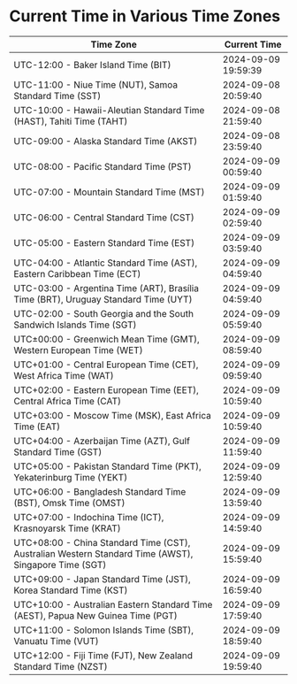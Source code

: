 # Current Time in Various Time Zones

| Time Zone | Current Time |
|-----------|--------------|
| UTC-12:00 - Baker Island Time (BIT) | 2024-09-09 19:59:39 |
| UTC-11:00 - Niue Time (NUT), Samoa Standard Time (SST) | 2024-09-08 20:59:40 |
| UTC-10:00 - Hawaii-Aleutian Standard Time (HAST), Tahiti Time (TAHT) | 2024-09-08 21:59:40 |
| UTC-09:00 - Alaska Standard Time (AKST) | 2024-09-08 23:59:40 |
| UTC-08:00 - Pacific Standard Time (PST) | 2024-09-09 00:59:40 |
| UTC-07:00 - Mountain Standard Time (MST) | 2024-09-09 01:59:40 |
| UTC-06:00 - Central Standard Time (CST) | 2024-09-09 02:59:40 |
| UTC-05:00 - Eastern Standard Time (EST) | 2024-09-09 03:59:40 |
| UTC-04:00 - Atlantic Standard Time (AST), Eastern Caribbean Time (ECT) | 2024-09-09 04:59:40 |
| UTC-03:00 - Argentina Time (ART), Brasília Time (BRT), Uruguay Standard Time (UYT) | 2024-09-09 04:59:40 |
| UTC-02:00 - South Georgia and the South Sandwich Islands Time (SGT) | 2024-09-09 05:59:40 |
| UTC±00:00 - Greenwich Mean Time (GMT), Western European Time (WET) | 2024-09-09 08:59:40 |
| UTC+01:00 - Central European Time (CET), West Africa Time (WAT) | 2024-09-09 09:59:40 |
| UTC+02:00 - Eastern European Time (EET), Central Africa Time (CAT) | 2024-09-09 10:59:40 |
| UTC+03:00 - Moscow Time (MSK), East Africa Time (EAT) | 2024-09-09 10:59:40 |
| UTC+04:00 - Azerbaijan Time (AZT), Gulf Standard Time (GST) | 2024-09-09 11:59:40 |
| UTC+05:00 - Pakistan Standard Time (PKT), Yekaterinburg Time (YEKT) | 2024-09-09 12:59:40 |
| UTC+06:00 - Bangladesh Standard Time (BST), Omsk Time (OMST) | 2024-09-09 13:59:40 |
| UTC+07:00 - Indochina Time (ICT), Krasnoyarsk Time (KRAT) | 2024-09-09 14:59:40 |
| UTC+08:00 - China Standard Time (CST), Australian Western Standard Time (AWST), Singapore Time (SGT) | 2024-09-09 15:59:40 |
| UTC+09:00 - Japan Standard Time (JST), Korea Standard Time (KST) | 2024-09-09 16:59:40 |
| UTC+10:00 - Australian Eastern Standard Time (AEST), Papua New Guinea Time (PGT) | 2024-09-09 17:59:40 |
| UTC+11:00 - Solomon Islands Time (SBT), Vanuatu Time (VUT) | 2024-09-09 18:59:40 |
| UTC+12:00 - Fiji Time (FJT), New Zealand Standard Time (NZST) | 2024-09-09 19:59:40 |
